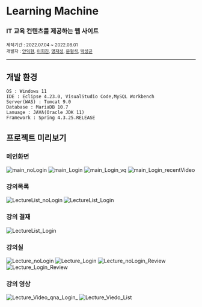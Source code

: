 # Learning Machine

<h3> IT 교육 컨텐츠를 제공하는 웹 사이트</h3>
<small>제작기간 : 2022.07.04 ~ 2022.08.01</small> <br>
<small>개발자 : <a href = "https://github.com/IkhyeonAhn">안익현</a>, <a href="https://github.com/Hijineee">이희진</a>,  <a href = "https://github.com/skek3039">명재성</a>, <a href="https://github.com/Moonmaji">문형석</a>, <a href="https://github.com/ParkGuTy">박성균</a></small>
<hr>

## 개발 환경
    
    OS : Windows 11
    IDE : Eclipse 4.23.0, VisualStudio Code,MySQL Workbench
    Server(WAS) : Tomcat 9.0
    Database : MariaDB 10.7
    Lanuage : JAVA(Oracle JDK 11)
    Framework : Spring 4.3.25.RELEASE

## 프로젝트 미리보기

 ### 메인화면
 ![main_noLogin](./img/20220817_193616.png)
 ![main_Login](./img/0001.png)
 ![main_Login_vq](./img/20220818_202729.png)
 ![main_Login_recentVideo](./img/20220818_202914.png)
 
 ### 강의목록
 ![LectureList_noLogin](./img/20220817_193717.png)
 ![LectureList_Login](./img/20220818_202835.png)

 ### 강의 결재
 ![LectureList_Login](./img/20220818_203321.png)
 
 ### 강의실
 ![Lecture_noLogin](./img/20220817_193810.png)
 ![Lecture_Login](./img/20220818_202948.png)
 ![Lecture_noLogin_Review](./img/0002.png)
 ![Lecture_Login_Review](./img/20220818_203010.png)
 
 ### 강의 영상
  ![Lecture_Video_qna_Login_](./img/20220818_203100.png)
  ![Lecture_Viedo_List](./img/0003.png)
 
